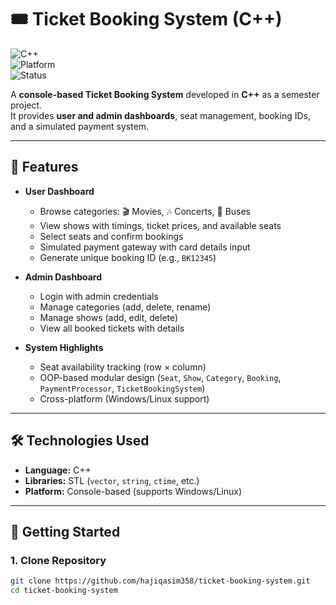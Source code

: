 # 🎟️ Ticket Booking System (C++)

![C++](https://img.shields.io/badge/C++-17-blue.svg)  
![Platform](https://img.shields.io/badge/Platform-Console-lightgrey.svg)  
![Status](https://img.shields.io/badge/Status-Completed-brightgreen.svg)  

A **console-based Ticket Booking System** developed in **C++** as a semester project.  
It provides **user and admin dashboards**, seat management, booking IDs, and a simulated payment system.  

---

## 📌 Features
- **User Dashboard**
  - Browse categories: 🎬 Movies, 🎶 Concerts, 🚌 Buses  
  - View shows with timings, ticket prices, and available seats  
  - Select seats and confirm bookings  
  - Simulated payment gateway with card details input  
  - Generate unique booking ID (e.g., `BK12345`)  

- **Admin Dashboard**
  - Login with admin credentials  
  - Manage categories (add, delete, rename)  
  - Manage shows (add, edit, delete)  
  - View all booked tickets with details  

- **System Highlights**
  - Seat availability tracking (row × column)  
  - OOP-based modular design (`Seat`, `Show`, `Category`, `Booking`, `PaymentProcessor`, `TicketBookingSystem`)  
  - Cross-platform (Windows/Linux support)  

---

## 🛠️ Technologies Used
- **Language:** C++  
- **Libraries:** STL (`vector`, `string`, `ctime`, etc.)  
- **Platform:** Console-based (supports Windows/Linux)  

---

## 🚀 Getting Started

### 1. Clone Repository
```bash
git clone https://github.com/hajiqasim358/ticket-booking-system.git
cd ticket-booking-system
